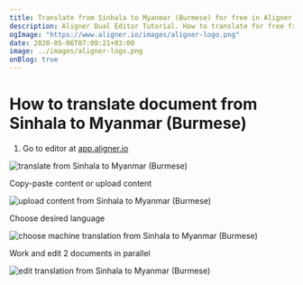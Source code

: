 ```yaml
---
title: Translate from Sinhala to Myanmar (Burmese) for free in Aligner Editor
description: Aligner Dual Editor Tutorial. How to translate for free from Sinhala to Myanmar (Burmese). Aligner is multilingual document management platform. 
ogImage: "https://www.aligner.io/images/aligner-logo.png"
date: 2020-05-06T07:09:21+03:00
image: ../images/aligner-logo.png
onBlog: true
---
```


# How to translate document from Sinhala to Myanmar (Burmese)

1. Go to editor at [app.aligner.io](https://app.aligner.io "Aligner App web page")

![translate from Sinhala to Myanmar (Burmese)](../aligner-blank-editor.png "translate from Sinhala to Myanmar (Burmese)")

Copy-paste content or upload content

![upload content from Sinhala to Myanmar (Burmese)](../aligner-uploaded-document.png "upload content from Sinhala to Myanmar (Burmese)")

Choose desired language

![choose machine translation from Sinhala to Myanmar (Burmese)](../aligner-language-dropdown.png "choose machine translation from Sinhala to Myanmar (Burmese)")

Work and edit 2 documents in parallel

![edit translation from Sinhala to Myanmar (Burmese)](../aligner-double-sitded-editor.png "edit translation from Sinhala to Myanmar (Burmese)")

